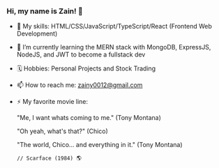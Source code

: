 ### Hi, my name is Zain! 👋

- 🔭 My skills: HTML/CSS/JavaScript/TypeScript/React (Frontend Web Development)
- 🌱 I’m currently learning the MERN stack with MongoDB, ExpressJS, NodeJS, and JWT to become a fullstack dev
- 🗓️ Hobbies: Personal Projects and Stock Trading
- 📫 How to reach me: zainy0012@gmail.com
- ⚡ My favorite movie line:

     "Me, I want whats coming to me." (Tony Montana)

     "Oh yeah, what's that?" (Chico)
     
     "The world, Chico... and everything in it." (Tony Montana) 
     
      // Scarface (1984) 🌎

